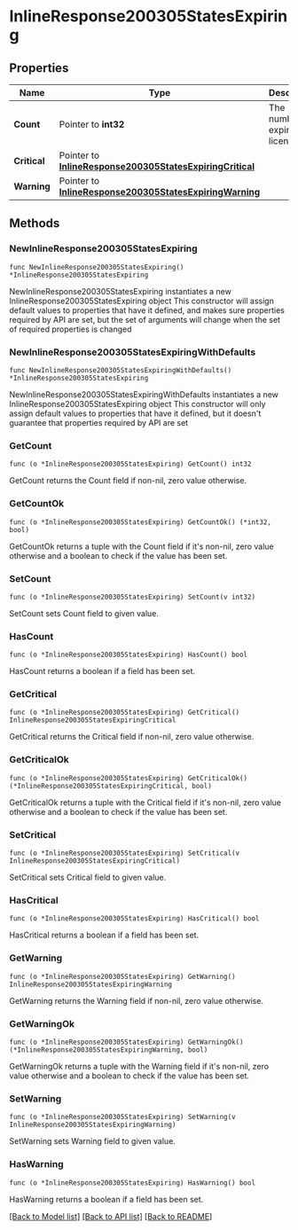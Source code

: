 # InlineResponse200305StatesExpiring

## Properties

Name | Type | Description | Notes
------------ | ------------- | ------------- | -------------
**Count** | Pointer to **int32** | The number of expiring licenses | [optional] 
**Critical** | Pointer to [**InlineResponse200305StatesExpiringCritical**](InlineResponse200305StatesExpiringCritical.md) |  | [optional] 
**Warning** | Pointer to [**InlineResponse200305StatesExpiringWarning**](InlineResponse200305StatesExpiringWarning.md) |  | [optional] 

## Methods

### NewInlineResponse200305StatesExpiring

`func NewInlineResponse200305StatesExpiring() *InlineResponse200305StatesExpiring`

NewInlineResponse200305StatesExpiring instantiates a new InlineResponse200305StatesExpiring object
This constructor will assign default values to properties that have it defined,
and makes sure properties required by API are set, but the set of arguments
will change when the set of required properties is changed

### NewInlineResponse200305StatesExpiringWithDefaults

`func NewInlineResponse200305StatesExpiringWithDefaults() *InlineResponse200305StatesExpiring`

NewInlineResponse200305StatesExpiringWithDefaults instantiates a new InlineResponse200305StatesExpiring object
This constructor will only assign default values to properties that have it defined,
but it doesn't guarantee that properties required by API are set

### GetCount

`func (o *InlineResponse200305StatesExpiring) GetCount() int32`

GetCount returns the Count field if non-nil, zero value otherwise.

### GetCountOk

`func (o *InlineResponse200305StatesExpiring) GetCountOk() (*int32, bool)`

GetCountOk returns a tuple with the Count field if it's non-nil, zero value otherwise
and a boolean to check if the value has been set.

### SetCount

`func (o *InlineResponse200305StatesExpiring) SetCount(v int32)`

SetCount sets Count field to given value.

### HasCount

`func (o *InlineResponse200305StatesExpiring) HasCount() bool`

HasCount returns a boolean if a field has been set.

### GetCritical

`func (o *InlineResponse200305StatesExpiring) GetCritical() InlineResponse200305StatesExpiringCritical`

GetCritical returns the Critical field if non-nil, zero value otherwise.

### GetCriticalOk

`func (o *InlineResponse200305StatesExpiring) GetCriticalOk() (*InlineResponse200305StatesExpiringCritical, bool)`

GetCriticalOk returns a tuple with the Critical field if it's non-nil, zero value otherwise
and a boolean to check if the value has been set.

### SetCritical

`func (o *InlineResponse200305StatesExpiring) SetCritical(v InlineResponse200305StatesExpiringCritical)`

SetCritical sets Critical field to given value.

### HasCritical

`func (o *InlineResponse200305StatesExpiring) HasCritical() bool`

HasCritical returns a boolean if a field has been set.

### GetWarning

`func (o *InlineResponse200305StatesExpiring) GetWarning() InlineResponse200305StatesExpiringWarning`

GetWarning returns the Warning field if non-nil, zero value otherwise.

### GetWarningOk

`func (o *InlineResponse200305StatesExpiring) GetWarningOk() (*InlineResponse200305StatesExpiringWarning, bool)`

GetWarningOk returns a tuple with the Warning field if it's non-nil, zero value otherwise
and a boolean to check if the value has been set.

### SetWarning

`func (o *InlineResponse200305StatesExpiring) SetWarning(v InlineResponse200305StatesExpiringWarning)`

SetWarning sets Warning field to given value.

### HasWarning

`func (o *InlineResponse200305StatesExpiring) HasWarning() bool`

HasWarning returns a boolean if a field has been set.


[[Back to Model list]](../README.md#documentation-for-models) [[Back to API list]](../README.md#documentation-for-api-endpoints) [[Back to README]](../README.md)


